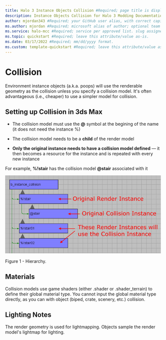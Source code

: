```yaml
---
title: Halo 3 Instance Objects Collision #Required; page title is displayed in search results. Include the brand.
description: Instance Objects Collision for Halo 3 Modding Documentation. #Required; article description that is displayed in search results. 
author: mjordan343 #Required; your GitHub user alias, with correct capitalization.
ms.author: mjordan #Required; microsoft alias of author; optional team alias.
ms.service: halo-mcc #Required; service per approved list. slug assigned by ACOM.
ms.topic: quickstart #Required; leave this attribute/value as-is.
ms.date: 03/17/2022 #Required; mm/dd/yyyy format.
ms.custom: template-quickstart #Required; leave this attribute/value as-is.
---
```


# Collision

Environment instance objects (a.k.a. poops) will use the renderable geometry as the collision unless you specify a collision model. It's often advantageous (i.e., cheaper) to use a simpler model for collision.

## **Setting up Collision in 3ds Max**

- The collision model must use the **@** symbol at the begining of the name (it does not need the instance %)

- The collision model needs to be a **child** of the render model

- **Only the original instance needs to have a collision model defined** — it then becomes a resource for the instance and is repeated with every new instance

For example, **%!stair** has the collision model **@stair** associated with it

![Hierarchy oh the instance collisions.](./media/H3_InstanceObjects_Hierarchy.png)

Figure 1 - Hierarchy.

## **Materials**

Collision models use game shaders (either .shader or .shader_terrain) to define their global material type. You cannot input the global material type directly, as you can with object (biped, crate, scenery, etc.) collision.

## **Lighting Notes**

The render geometry is used for lightmapping. Objects sample the render model's lightmap for lighting.
